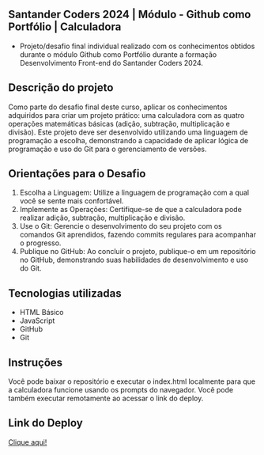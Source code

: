 ## Santander Coders 2024 | Módulo - Github como Portfólio | Calculadora

- Projeto/desafio final individual realizado com os conhecimentos obtidos durante o módulo Github como Portfólio durante a formação Desenvolvimento Front-end do Santander Coders 2024.

## Descrição do projeto

Como parte do desafio final deste curso, aplicar os conhecimentos adquiridos para criar um projeto prático: uma calculadora com as quatro operações matemáticas básicas (adição, subtração, multiplicação e divisão). Este projeto deve ser desenvolvido utilizando uma linguagem de programação a escolha, demonstrando a capacidade de aplicar lógica de programação e uso do Git para o gerenciamento de versões.

## Orientações para o Desafio

1) Escolha a Linguagem: Utilize a linguagem de programação com a qual você se sente mais confortável.
2) Implemente as Operações: Certifique-se de que a calculadora pode realizar adição, subtração, multiplicação e divisão.
3) Use o Git: Gerencie o desenvolvimento do seu projeto com os comandos Git aprendidos, fazendo commits regulares para acompanhar o progresso.
4) Publique no GitHub: Ao concluir o projeto, publique-o em um repositório no GitHub, demonstrando suas habilidades de desenvolvimento e uso do Git.

## Tecnologias utilizadas

- HTML Básico
- JavaScript
- GitHub
- Git

## Instruções

Você pode baixar o repositório e executar o index.html localmente para que a calculadora funcione usando os prompts do navegador. Você pode também executar remotamente ao acessar o link do deploy.

## Link do Deploy

[Clique aqui!](https://fgarrido-dev.github.io/calculadora-git/)